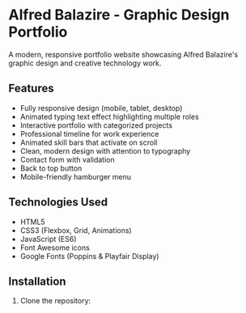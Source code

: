 # Alfred Balazire - Graphic Design Portfolio

A modern, responsive portfolio website showcasing Alfred Balazire's graphic design and creative technology work.

## Features

- Fully responsive design (mobile, tablet, desktop)
- Animated typing text effect highlighting multiple roles
- Interactive portfolio with categorized projects
- Professional timeline for work experience
- Animated skill bars that activate on scroll
- Clean, modern design with attention to typography
- Contact form with validation
- Back to top button
- Mobile-friendly hamburger menu

## Technologies Used

- HTML5
- CSS3 (Flexbox, Grid, Animations)
- JavaScript (ES6)
- Font Awesome icons
- Google Fonts (Poppins & Playfair Display)

## Installation

1. Clone the repository:
   ```bash